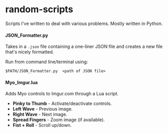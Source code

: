 random-scripts
==============

Scripts I've written to deal with various problems. Mostly written in Python.

#### JSON_Formatter.py

Takes in a `.json` file containing a one-liner JSON file and creates a new file that's nicely formatted.

Run from command line/terminal using:

`$PATH/JSON_Formatter.py  <path of JSON file>`

#### Myo_Imgur.lua

Adds Myo controls to Imgur.com through a Lua script.

* **Pinky to Thumb** - Activate/deactivate controls.
* **Left Wave** - Previous image.
* **Right Wave** - Next image.
* **Spread Fingers** - Zoom image (if available).
* **Fist + Roll** - Scroll up/down.